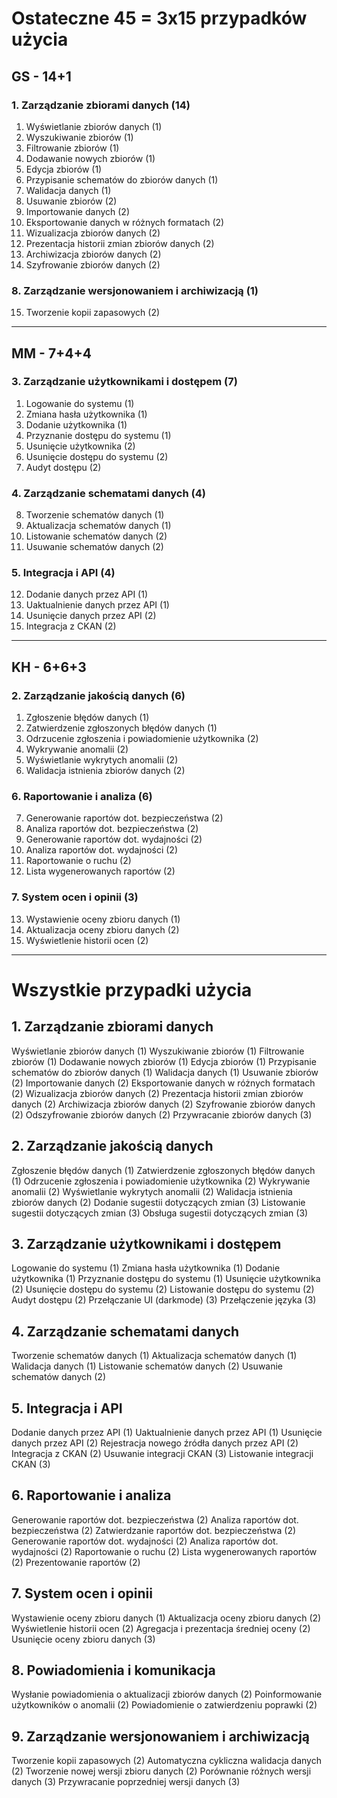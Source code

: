 # Ostateczne 45 = 3x15 przypadków użycia 

## GS - 14+1

### **1. Zarządzanie zbiorami danych (14)**
1. Wyświetlanie zbiorów danych (1)  
2. Wyszukiwanie zbiorów (1)  
3. Filtrowanie zbiorów (1)  
4. Dodawanie nowych zbiorów (1)  
5. Edycja zbiorów (1)  
6. Przypisanie schematów do zbiorów danych (1)  
7. Walidacja danych (1)  
8. Usuwanie zbiorów (2)  
9. Importowanie danych (2)  
10. Eksportowanie danych w różnych formatach (2)  
11. Wizualizacja zbiorów danych (2)  
12. Prezentacja historii zmian zbiorów danych (2)  
13. Archiwizacja zbiorów danych (2)  
14. Szyfrowanie zbiorów danych (2)  

### **8. Zarządzanie wersjonowaniem i archiwizacją (1)**
15.  Tworzenie kopii zapasowych (2)  

---

## MM - 7+4+4

### **3. Zarządzanie użytkownikami i dostępem (7)**
1. Logowanie do systemu (1)  
2. Zmiana hasła użytkownika (1)  
3. Dodanie użytkownika (1)  
4. Przyznanie dostępu do systemu (1)  
5. Usunięcie użytkownika (2)  
6. Usunięcie dostępu do systemu (2)  
7. Audyt dostępu (2)  

### **4. Zarządzanie schematami danych (4)**
8. Tworzenie schematów danych (1)  
9. Aktualizacja schematów danych (1)  
10. Listowanie schematów danych (2)  
11. Usuwanie schematów danych (2)  

### **5. Integracja i API (4)**
12. Dodanie danych przez API (1)  
13. Uaktualnienie danych przez API (1)  
14. Usunięcie danych przez API (2)  
15. Integracja z CKAN (2)  

---

## KH - 6+6+3

### **2. Zarządzanie jakością danych (6)**
1. Zgłoszenie błędów danych (1)  
2. Zatwierdzenie zgłoszonych błędów danych (1)  
3. Odrzucenie zgłoszenia i powiadomienie użytkownika (2)  
4. Wykrywanie anomalii (2)  
5. Wyświetlanie wykrytych anomalii (2)  
6. Walidacja istnienia zbiorów danych (2)  

### **6. Raportowanie i analiza (6)**
7. Generowanie raportów dot. bezpieczeństwa (2)  
8. Analiza raportów dot. bezpieczeństwa (2)  
9. Generowanie raportów dot. wydajności (2)  
10. Analiza raportów dot. wydajności (2)  
11. Raportowanie o ruchu (2)  
12. Lista wygenerowanych raportów (2)  

### **7. System ocen i opinii (3)**
13. Wystawienie oceny zbioru danych (1)  
14. Aktualizacja oceny zbioru danych (2)  
15. Wyświetlenie historii ocen (2)  

---

# Wszystkie przypadki użycia

## 1. Zarządzanie zbiorami danych
Wyświetlanie zbiorów danych (1)
Wyszukiwanie zbiorów (1)
Filtrowanie zbiorów (1)
Dodawanie nowych zbiorów (1)
Edycja zbiorów (1)
Przypisanie schematów do zbiorów danych (1)
Walidacja danych (1)
Usuwanie zbiorów (2)
Importowanie danych (2)
Eksportowanie danych w różnych formatach (2)
Wizualizacja zbiorów danych (2)
Prezentacja historii zmian zbiorów danych (2)
Archiwizacja zbiorów danych (2)
Szyfrowanie zbiorów danych (2)
Odszyfrowanie zbiorów danych (2)
Przywracanie zbiorów danych (3)

## 2. Zarządzanie jakością danych
Zgłoszenie błędów danych (1)
Zatwierdzenie zgłoszonych błędów danych (1)
Odrzucenie zgłoszenia i powiadomienie użytkownika (2)
Wykrywanie anomalii (2)
Wyświetlanie wykrytych anomalii (2)
Walidacja istnienia zbiorów danych (2)
Dodanie sugestii dotyczących zmian (3)
Listowanie sugestii dotyczących zmian (3)
Obsługa sugestii dotyczących zmian (3)

## 3. Zarządzanie użytkownikami i dostępem
Logowanie do systemu (1)
Zmiana hasła użytkownika (1)
Dodanie użytkownika (1)
Przyznanie dostępu do systemu (1)
Usunięcie użytkownika (2)
Usunięcie dostępu do systemu (2)
Listowanie dostępu do systemu (2)
Audyt dostępu (2)
Przełączanie UI (darkmode) (3)
Przełączenie języka (3)

## 4. Zarządzanie schematami danych
Tworzenie schematów danych (1)
Aktualizacja schematów danych (1)
Walidacja danych (1)
Listowanie schematów danych (2)
Usuwanie schematów danych (2)

## 5. Integracja i API
Dodanie danych przez API (1)
Uaktualnienie danych przez API (1)
Usunięcie danych przez API (2)
Rejestracja nowego źródła danych przez API (2)
Integracja z CKAN (2)
Usuwanie integracji CKAN (3)
Listowanie integracji CKAN (3)

## 6. Raportowanie i analiza
Generowanie raportów dot. bezpieczeństwa (2)
Analiza raportów dot. bezpieczeństwa (2)
Zatwierdzanie raportów dot. bezpieczeństwa (2)
Generowanie raportów dot. wydajności (2)
Analiza raportów dot. wydajności (2)
Raportowanie o ruchu (2)
Lista wygenerowanych raportów (2)
Prezentowanie raportów (2)

## 7. System ocen i opinii
Wystawienie oceny zbioru danych (1)
Aktualizacja oceny zbioru danych (2)
Wyświetlenie historii ocen (2)
Agregacja i prezentacja średniej oceny (2)
Usunięcie oceny zbioru danych (3)

## 8. Powiadomienia i komunikacja
Wysłanie powiadomienia o aktualizacji zbiorów danych (2)
Poinformowanie użytkowników o anomalii (2)
Powiadomienie o zatwierdzeniu poprawki (2)

## 9. Zarządzanie wersjonowaniem i archiwizacją
Tworzenie kopii zapasowych (2)
Automatyczna cykliczna walidacja danych (2)
Tworzenie nowej wersji zbioru danych (2)
Porównanie różnych wersji danych (3)
Przywracanie poprzedniej wersji danych (3)
